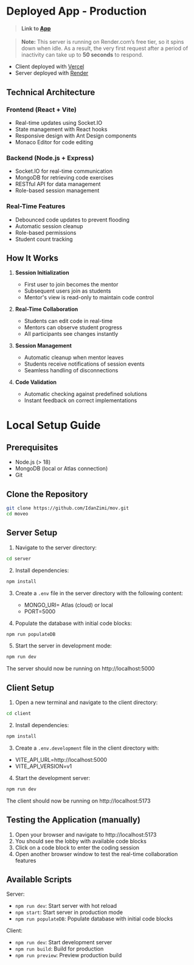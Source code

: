 # Deployed App - Production

> #### Link to [App](https://mov-black.vercel.app/)

> **Note:** This server is running on Render.com’s free tier, so it spins down when idle. As a result, the very first request after a period of inactivity can take up to **50 seconds** to respond.

- Client deployed with [Vercel](https://vercel.com/)
- Server deployed with [Render](https://render.com/)
## Technical Architecture

### Frontend (React + Vite)
- Real-time updates using Socket.IO
- State management with React hooks
- Responsive design with Ant Design components
- Monaco Editor for code editing

### Backend (Node.js + Express)
- Socket.IO for real-time communication
- MongoDB for retrieving code exercises
- RESTful API for data management
- Role-based session management

### Real-Time Features
- Debounced code updates to prevent flooding
- Automatic session cleanup
- Role-based permissions
- Student count tracking

## How It Works

1. **Session Initialization**
    - First user to join becomes the mentor
    - Subsequent users join as students
    - Mentor's view is read-only to maintain code control

2. **Real-Time Collaboration**
    - Students can edit code in real-time
    - Mentors can observe student progress
    - All participants see changes instantly

3. **Session Management**
    - Automatic cleanup when mentor leaves
    - Students receive notifications of session events
    - Seamless handling of disconnections

4. **Code Validation**
    - Automatic checking against predefined solutions
    - Instant feedback on correct implementations
   
# Local Setup Guide

## Prerequisites
- Node.js (> 18)
- MongoDB (local or Atlas connection)
- Git

## Clone the Repository
```bash
git clone https://github.com/IdanZimi/mov.git
cd moveo
```

## Server Setup
1. Navigate to the server directory:
```bash
cd server
```

2. Install dependencies:
```bash
npm install
```

3. Create a `.env` file in the server directory with the following content:


   - MONGO_URI=<your-mongodb-connection-string> Atlas (cloud) or local
   - PORT=5000

4. Populate the database with initial code blocks:
```bash
npm run populateDB
```

5. Start the server in development mode:
```bash
npm run dev
```
The server should now be running on http://localhost:5000

## Client Setup
1. Open a new terminal and navigate to the client directory:
```bash
cd client
```

2. Install dependencies:
```bash
npm install
```

3. Create a `.env.development` file in the client directory with:
- VITE_API_URL=http://localhost:5000
- VITE_API_VERSION=v1

4. Start the development server:
```bash
npm run dev
```
The client should now be running on http://localhost:5173

## Testing the Application (manually)
1. Open your browser and navigate to http://localhost:5173
2. You should see the lobby with available code blocks
3. Click on a code block to enter the coding session
4. Open another browser window to test the real-time collaboration features

## Available Scripts

Server:
- `npm run dev`: Start server with hot reload
- `npm start`: Start server in production mode
- `npm run populateDB`: Populate database with initial code blocks

Client:
- `npm run dev`: Start development server
- `npm run build`: Build for production
- `npm run preview`: Preview production build